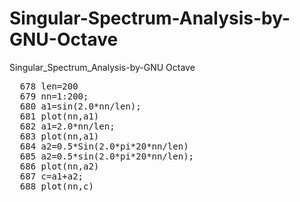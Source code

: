 # Singular-Spectrum-Analysis-by-GNU-Octave
Singular_Spectrum_Analysis-by-GNU Octave

<pre>
  678 len=200
  679 nn=1:200;
  680 a1=sin(2.0*nn/len);
  681 plot(nn,a1)
  682 a1=2.0*nn/len;
  683 plot(nn,a1)
  684 a2=0.5*Sin(2.0*pi*20*nn/len)
  685 a2=0.5*sin(2.0*pi*20*nn/len);
  686 plot(nn,a2)
  687 c=a1+a2;
  688 plot(nn,c)
</pre>

